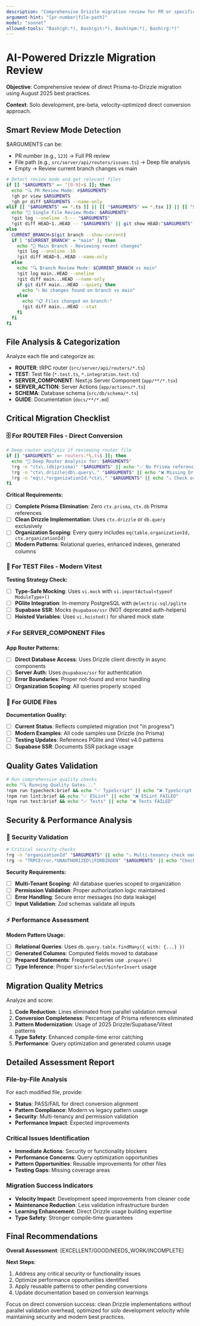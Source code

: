 ```yaml
---
description: "Comprehensive Drizzle migration review for PR or specific files"
argument-hint: "[pr-number|file-path]"
model: "sonnet"
allowed-tools: "Bash(gh:*), Bash(git:*), Bash(npm:*), Bash(rg:*)"
---
```


# AI-Powered Drizzle Migration Review

**Objective**: Comprehensive review of direct Prisma-to-Drizzle migration using August 2025 best practices.

**Context**: Solo development, pre-beta, velocity-optimized direct conversion approach.

## Smart Review Mode Detection

$ARGUMENTS can be:

- PR number (e.g., `123`) → Full PR review
- File path (e.g., `src/server/api/routers/issues.ts`) → Deep file analysis
- Empty → Review current branch changes vs main

```bash
# Detect review mode and get relevant files
if [[ "$ARGUMENTS" =~ ^[0-9]+$ ]]; then
  echo "🔍 PR Review Mode: #$ARGUMENTS"
  !gh pr view $ARGUMENTS
  !gh pr diff $ARGUMENTS --name-only
elif [[ "$ARGUMENTS" == *.ts ]] || [[ "$ARGUMENTS" == *.tsx ]] || [[ "$ARGUMENTS" == *.md ]]; then
  echo "📄 Single File Review Mode: $ARGUMENTS"
  !git log --oneline -5 -- "$ARGUMENTS"
  !git diff HEAD~1..HEAD -- "$ARGUMENTS" || git show HEAD:"$ARGUMENTS" | head -50
else
  CURRENT_BRANCH=$(git branch --show-current)
  if [ "$CURRENT_BRANCH" = "main" ]; then
    echo "📁 Main Branch - Reviewing recent changes"
    !git log --oneline -10
    !git diff HEAD~5..HEAD --name-only
  else
    echo "🔍 Branch Review Mode: $CURRENT_BRANCH vs main"
    !git log main..HEAD --oneline
    !git diff main...HEAD --name-only
    if git diff main...HEAD --quiet; then
      echo "ℹ️ No changes found on branch vs main"
    else
      echo "📋 Files changed on branch:"
      !git diff main...HEAD --stat
    fi
  fi
fi
```

## File Analysis & Categorization

Analyze each file and categorize as:

- **ROUTER**: tRPC router (`src/server/api/routers/*.ts`)
- **TEST**: Test file (`*.test.ts`, `*.integration.test.ts`)
- **SERVER_COMPONENT**: Next.js Server Component (`app/**/*.tsx`)
- **SERVER_ACTION**: Server Actions (`app/actions/*.ts`)
- **SCHEMA**: Database schema (`src/db/schema/*.ts`)
- **GUIDE**: Documentation (`docs/**/*.md`)

## Critical Migration Checklist

### 🗄️ For ROUTER Files - Direct Conversion

```bash
# Deep router analysis if reviewing router file
if [[ "$ARGUMENTS" =~ routers.*\.ts$ ]]; then
  echo "🔧 Deep Router Analysis for: $ARGUMENTS"
  !rg -n "ctx\.(db|prisma)" "$ARGUMENTS" || echo "✅ No Prisma references"
  !rg -n "ctx\.drizzle|db\.query\." "$ARGUMENTS" || echo "❌ Missing Drizzle usage"
  !rg -n "eq\(.*organizationId.*ctx\." "$ARGUMENTS" || echo "⚠️ Check organization scoping"
fi
```

**Critical Requirements:**

- [ ] **Complete Prisma Elimination**: Zero `ctx.prisma`, `ctx.db` Prisma references
- [ ] **Clean Drizzle Implementation**: Uses `ctx.drizzle` or `db.query` exclusively
- [ ] **Organization Scoping**: Every query includes `eq(table.organizationId, ctx.organizationId)`
- [ ] **Modern Patterns**: Relational queries, enhanced indexes, generated columns

### 🧪 For TEST Files - Modern Vitest

**Testing Strategy Check:**

- [ ] **Type-Safe Mocking**: Uses `vi.mock` with `vi.importActual<typeof ModuleType>()`
- [ ] **PGlite Integration**: In-memory PostgreSQL with `@electric-sql/pglite`
- [ ] **Supabase SSR**: Mocks `@supabase/ssr` (NOT deprecated auth-helpers)
- [ ] **Hoisted Variables**: Uses `vi.hoisted()` for shared mock state

### ⚡ For SERVER_COMPONENT Files

**App Router Patterns:**

- [ ] **Direct Database Access**: Uses Drizzle client directly in async components
- [ ] **Server Auth**: Uses `@supabase/ssr` for authentication
- [ ] **Error Boundaries**: Proper not-found and error handling
- [ ] **Organization Scoping**: All queries properly scoped

### 📝 For GUIDE Files

**Documentation Quality:**

- [ ] **Current Status**: Reflects completed migration (not "in progress")
- [ ] **Modern Examples**: All code samples use Drizzle (no Prisma)
- [ ] **Testing Updates**: References PGlite and Vitest v4.0 patterns
- [ ] **Supabase SSR**: Documents SSR package usage

## Quality Gates Validation

```bash
# Run comprehensive quality checks
echo "🔍 Running Quality Gates..."
!npm run typecheck:brief && echo "✅ TypeScript" || echo "❌ TypeScript FAILED"
!npm run lint:brief && echo "✅ ESLint" || echo "❌ ESLint FAILED"
!npm run test:brief && echo "✅ Tests" || echo "❌ Tests FAILED"
```

## Security & Performance Analysis

### 🔐 Security Validation

```bash
# Critical security checks
!rg -n "organizationId" "$ARGUMENTS" || echo "⚠️ Multi-tenancy check needed"
!rg -n "TRPCError.*UNAUTHORIZED\|FORBIDDEN" "$ARGUMENTS" || echo "Check auth patterns"
```

**Security Requirements:**

- [ ] **Multi-Tenant Scoping**: All database queries scoped to organization
- [ ] **Permission Validation**: Proper authorization logic maintained
- [ ] **Error Handling**: Secure error messages (no data leakage)
- [ ] **Input Validation**: Zod schemas validate all inputs

### ⚡ Performance Assessment

**Modern Pattern Usage:**

- [ ] **Relational Queries**: Uses `db.query.table.findMany({ with: {...} })`
- [ ] **Generated Columns**: Computed fields moved to database
- [ ] **Prepared Statements**: Frequent queries use `.prepare()`
- [ ] **Type Inference**: Proper `$inferSelect`/`$inferInsert` usage

## Migration Quality Metrics

Analyze and score:

1. **Code Reduction**: Lines eliminated from parallel validation removal
2. **Conversion Completeness**: Percentage of Prisma references eliminated
3. **Pattern Modernization**: Usage of 2025 Drizzle/Supabase/Vitest patterns
4. **Type Safety**: Enhanced compile-time error catching
5. **Performance**: Query optimization and generated column usage

## Detailed Assessment Report

### File-by-File Analysis

For each modified file, provide:

- **Status**: PASS/FAIL for direct conversion alignment
- **Pattern Compliance**: Modern vs legacy pattern usage
- **Security**: Multi-tenancy and permission validation
- **Performance Impact**: Expected improvements

### Critical Issues Identification

- **Immediate Actions**: Security or functionality blockers
- **Performance Concerns**: Query optimization opportunities
- **Pattern Opportunities**: Reusable improvements for other files
- **Testing Gaps**: Missing coverage areas

### Migration Success Indicators

- **Velocity Impact**: Development speed improvements from cleaner code
- **Maintenance Reduction**: Less validation infrastructure burden
- **Learning Enhancement**: Direct Drizzle usage building expertise
- **Type Safety**: Stronger compile-time guarantees

## Final Recommendations

**Overall Assessment**: [EXCELLENT/GOOD/NEEDS_WORK/INCOMPLETE]

**Next Steps**:

1. Address any critical security or functionality issues
2. Optimize performance opportunities identified
3. Apply reusable patterns to other pending conversions
4. Update documentation based on conversion learnings

Focus on direct conversion success: clean Drizzle implementations without parallel validation overhead, optimized for solo development velocity while maintaining security and modern best practices.
